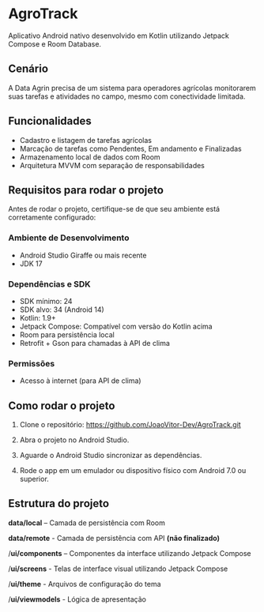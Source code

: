 # AgroTrack

Aplicativo Android nativo desenvolvido em Kotlin utilizando Jetpack Compose e Room Database.

## Cenário

A Data Agrin precisa de um sistema para operadores agrícolas monitorarem suas tarefas e
atividades no campo, mesmo com conectividade limitada.

## Funcionalidades

- Cadastro e listagem de tarefas agrícolas
- Marcação de tarefas como Pendentes, Em andamento e Finalizadas
- Armazenamento local de dados com Room
- Arquitetura MVVM com separação de responsabilidades

## Requisitos para rodar o projeto

Antes de rodar o projeto, certifique-se de que seu ambiente está corretamente configurado:

### Ambiente de Desenvolvimento

- Android Studio Giraffe ou mais recente
- JDK 17

### Dependências e SDK

- SDK mínimo: 24 
- SDK alvo: 34 (Android 14)
- Kotlin: 1.9+
- Jetpack Compose: Compatível com versão do Kotlin acima
- Room para persistência local
- Retrofit + Gson para chamadas à API de clima

### Permissões

- Acesso à internet (para API de clima)

## Como rodar o projeto

1. Clone o repositório: https://github.com/JoaoVitor-Dev/AgroTrack.git

2. Abra o projeto no Android Studio.

3. Aguarde o Android Studio sincronizar as dependências.

4. Rode o app em um emulador ou dispositivo físico com Android 7.0 ou superior.

## Estrutura do projeto

**data/local** – Camada de persistência com Room

**data/remote** - Camada de persistência com API **(não finalizado)**

/**ui/components** – Componentes da interface utilizando Jetpack Compose

/**ui/screens** - Telas de interface visual utilizando Jetpack Compose

/**ui/theme** - Arquivos de configuração do tema

/**ui/viewmodels** - Lógica de apresentação


